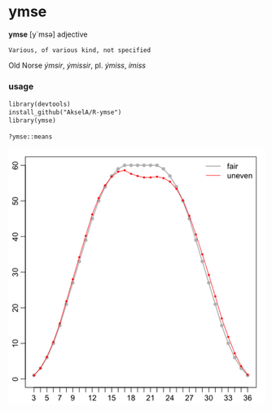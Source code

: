# ymse
**ymse** [y`msə] 
adjective

	Various, of various kind, not specified

Old Norse *ýmsir*, *ýmissir*, pl. *ýmiss*, *ímiss*  

### usage
    library(devtools)
    install_github("AkselA/R-ymse")
    library(ymse)

    ?ymse::means

![graph](https://github.com/AkselA/R-ymse/blob/master/dice.png)